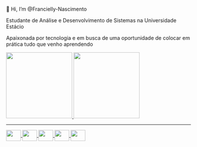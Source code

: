  👋 Hi, I’m @Francielly-Nascimento
 
Estudante de Análise e Desenvolvimento de Sistemas na Universidade Estácio

Apaixonada por tecnologia e em busca de uma oportunidade de colocar em prática tudo que venho aprendendo
 



<div>
  <a href="https://github.com/ Francielly-Nascimento">
  <img height="180em" src="https://github-readme-stats.vercel.app/api?username=Francielly-Nascimento&show_icons=true&theme=dark&include_all_commits=true&count_private=true"/>
  <img height="180em" src="https://github-readme-stats.vercel.app/api/top-langs/?username=Francielly-Nascimento&layout=compact&langs_count=16&theme=dark"/>
</div>

<!---
Francielly-Nascimento/Francielly-Nascimento is a ✨ special ✨ repository because its `README.md` (this file) appears on your GitHub profile.
You can click the Preview link to take a look at your changes.
--->
***
<div style="display: inline_block">
<img align="center" height="30" width="40" src="https://cdn.jsdelivr.net/gh/devicons/devicon/icons/c/c-original.svg" />
<img align="center" height="30" width="40" src="https://cdn.jsdelivr.net/gh/devicons/devicon/icons/php/php-original.svg" />
<img align="center" height="30" width="40" src="https://cdn.jsdelivr.net/gh/devicons/devicon/icons/python/python-original-wordmark.svg" />
<img align="center" height="30" width="40"  src="https://cdn.jsdelivr.net/gh/devicons/devicon/icons/html5/html5-original-wordmark.svg" />
<img align="center" height="30" width="40" src="https://cdn.jsdelivr.net/gh/devicons/devicon/icons/css3/css3-original-wordmark.svg" />
          
          
          
          
</div>
          
 
